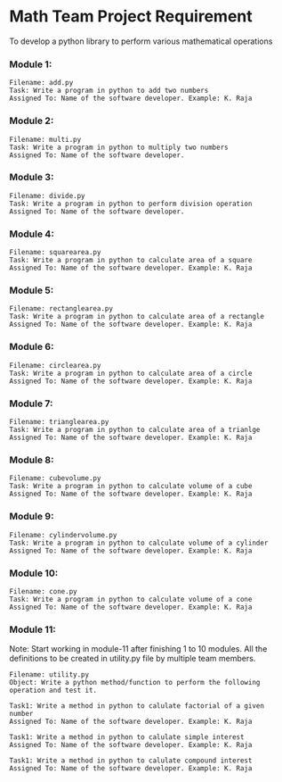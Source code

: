 # Math Team Project Requirement
To develop a python library to perform various mathematical operations
### Module 1:
    Filename: add.py
    Task: Write a program in python to add two numbers
    Assigned To: Name of the software developer. Example: K. Raja

### Module 2:
    Filename: multi.py
    Task: Write a program in python to multiply two numbers
    Assigned To: Name of the software developer. 

### Module 3:
    Filename: divide.py
    Task: Write a program in python to perform division operation
    Assigned To: Name of the software developer. 

### Module 4:
    Filename: squarearea.py
    Task: Write a program in python to calculate area of a square
    Assigned To: Name of the software developer. Example: K. Raja    

### Module 5:
    Filename: rectanglearea.py
    Task: Write a program in python to calculate area of a rectangle
    Assigned To: Name of the software developer. Example: K. Raja  

### Module 6:
    Filename: circlearea.py
    Task: Write a program in python to calculate area of a circle
    Assigned To: Name of the software developer. Example: K. Raja  

### Module 7:
    Filename: trianglearea.py
    Task: Write a program in python to calculate area of a trianlge
    Assigned To: Name of the software developer. Example: K. Raja  

### Module 8:
    Filename: cubevolume.py
    Task: Write a program in python to calculate volume of a cube
    Assigned To: Name of the software developer. Example: K. Raja  

### Module 9:
    Filename: cylindervolume.py
    Task: Write a program in python to calculate volume of a cylinder
    Assigned To: Name of the software developer. Example: K. Raja    

### Module 10:
    Filename: cone.py
    Task: Write a program in python to calculate volume of a cone
    Assigned To: Name of the software developer. Example: K. Raja    

### Module 11:
Note: Start working in module-11 after finishing 1 to 10 modules. All the definitions to be created in utility.py file by multiple team members.

    Filename: utility.py    
    Object: Write a python method/function to perform the following operation and test it.

    Task1: Write a method in python to calulate factorial of a given number
    Assigned To: Name of the software developer. Example: K. Raja

    Task1: Write a method in python to calulate simple interest
    Assigned To: Name of the software developer. Example: K. Raja

    Task1: Write a method in python to calulate compound interest
    Assigned To: Name of the software developer. Example: K. Raja            